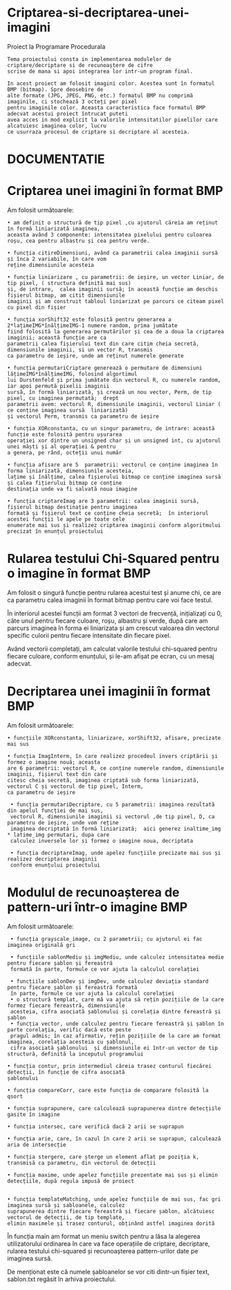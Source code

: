 # Criptarea-si-decriptarea-unei-imagini
Proiect la Programare Procedurala

	Tema proiectului consta in implementarea modulelor de criptare/decriptare si de recunoaștere de cifre 
	scrise de mana si apoi integrarea lor intr-un program final. 
	
	In acest proiect am folosit imagini color. Acestea sunt în formatul BMP (bitmap). Spre deosebire de
	alte formate (JPG, JPEG, PNG, etc.) formatul BMP nu comprimă imaginile, ci stochează 3 octeți per pixel 
	pentru imaginile color. Aceasta caracteristica face formatul BMP adecvat acestui proiect întrucat puteti 
	avea acces in mod explicit la valorile intensitatilor pixelilor care alcatuiesc imaginea color, lucru 
	ce usurraza procesul de criptare si decriptare al acesteia.
	
# DOCUMENTATIE

# Criptarea unei imagini în format BMP


Am folosit următoarele:

	• am definit o structură de tip pixel ,cu ajutorul căreia am reținut în formă liniarizată imaginea, 
	aceasta având 3 componente: intensitatea pixelului pentru culoarea roșu, cea pentru albastru și cea pentru verde.
	
	• funcția citireDimensiuni, având ca parametrii calea imaginii sursă și înca 2 variabile, în care vom 
	reține dimensiunile acesteia
	
	• funcția liniarizare , cu parametrii: de ieșire, un vector Liniar, de tip pixel, ( structura definită mai sus) 
	și, de intrare,  calea imaginii sursă; în această funcție am deschis fișierul bitmap, am citit dimensiunile 
	imaginii și am construit tabloul liniarizat pe parcurs ce citeam pixel cu pixel din fișier
	
	• funcția xorShift32 este folosită pentru generarea a 2*lațimeIMG*înălțimeIMG-1 numere random, prima jumătate 
	fiind folosită la generarea permutărilor și cea de a doua la criptarea imaginii; această funcție are ca 
	parametrii calea fișierului text din care citim cheia secretă, dimensiunile imaginii, si un vector R, transmis 
	ca parametru de ieșire, unde am reținut numerele generate
	
	• funcția permutariCriptare generează o permutare de dimensiuni lățimeIMG*înălțimeIMG, folosind algortimul 
	lui Durstenfeld și prima jumătate din vectorul R, cu numerele random, iar apoi permută pixelii imaginii 
	sursă, în formă liniarizată, și crează un nou vector, Perm, de tip pixel, cu imaginea permutată;  drept 
	parametrii avem: vectorul R, dimensiunile imaginii, vectorul Liniar ( ce conține imaginea sursă  liniarizată)
	și vectorul Perm, transmis ca parametru de ieșire
	
	• funcția XORconstanta, cu un singur parametru, de intrare: această funcție este folosită pentru ușurarea
	operației xor dintre un unsigned char și un unsigned int, cu ajutorul unei măști și al operației & pentru 
	a genera, pe rând, octeții unui număr
	
	• funcția afisare are 5  parametrii: vectorul ce conține imaginea în forma liniarizată, dimensiunile acesteia, 
	lațime și înălțime, calea fișierului bitmap ce conține imaginea sursă și calea fițierului bitmap ce conține
	destinația unde va fi salvată noua imagine
	
	• funcția criptareImag are 3 parametrii: calea imaginii sursă, fișierul bitmap destinație pentru imaginea 
	formată și fișierul text ce conține cheia secretă;  în interiorul acestei funcții le apele pe toate cele 
	enumerate mai sus și realizez criptarea imaginii conform algoritmului precizat în enunțul proiectului
	
	
# Rularea testului Chi-Squared pentru o imagine în format BMP

Am folosit o singură funcție pentru rularea acestui test și anume chi, ce are ca parametru calea imaginii în 
format bitmap pentru care voi face testul.

În interiorul acestei funcții am format 3 vectori de frecvență, inițializați cu 0, câte unul pentru fiecare culoare,
roșu, albastru și verde, după care am parcurs imaginea în forma ei liniarizata și am crescut valoarea din vectorul
specific culorii pentru fiecare intensitate din fiecare pixel.

Având vectorii completați, am calculat valorile testului chi-squared pentru fiecare culoare, conform enunțului, și 
le-am afișat pe ecran, cu un mesaj adecvat.


# Decriptarea unei imaginii în format BMP

Am folosit următoarele:

 	• funcțiile XORconstanta, liniarizare, xorShift32, afisare, precizate mai sus
 
 	• funcția ImagInterm, în care realizez procedeul invers criptării și formez o imagine nouă; aceasta
	are 6 parametrii: vectorul R, ce conține numerele random, dimensiunile imaginii, fișierul text din care 
	citesc cheia secretă, imaginea criptată sub forma liniarizată, vectorul C și vectorul de tip pixel, Interm, 
	ca parametru de ieșire
	
	 • funcția permutariDecriptare, cu 5 parametrii: imaginea rezultată din apelul funcției de mai sus, 
	 vectorul R, dimensiunile imaginii si vectorul ,de tip pixel, D, ca parametru de ieșire, unde vom reține 
	 imaginea decriptată în formă liniarizată;  aici generez inaltime_img * latime_img permutari, dupa care 
	 calculez inversele lor si formez o imagine noua, decriptata
	 
	 • funcția decriptareImag, unde apelez funcțiile precizate mai sus și realizez decriptarea imaginii 
	 conform enunțului proiectului



# Modulul de recunoașterea de pattern-uri într-o imagine BMP

Am folosit următoarele:

	 • funcția grayscale_image, cu 2 parametrii; cu ajutorul ei fac imaginea originală gri
	 
	 • funcțiile sablonMediu și imgMediu, unde calculez intensitatea medie pentru fiecare șablon și fereastră 
	 formată în parte, formule ce vor ajuta la calculul corelației
	 
	 • funcțiile sablonDev și imgDev, unde calculez deviația standard pentru fiecare șablon și fereastră formată 
	 în parte, formule ce vor ajuta la calculul corelației
	 • o structură templat, care mă va ajuta să rețin pozițiile de la care formez fiecare fereastră, dimensiunile 
	 acesteia, cifra asociată șablonului și corelația dintre fereastră și șablon
	 • funcția vector, unde calculez pentru fiecare fereastră și șablon în parte corelația, verific dacă este peste
	 pragul admis; în caz afirmativ, rețin pozițiile de la care am format imaginea, corelația acesteia cu șablonul, 
	 cifra asociată șablonului  și dimensiunile ei într-un vector de tip structură, definită la inceputul programului

	• funcția contur, prin intermediul căreia trasez conturul fiecărei detecții, în funcție de cifra asociată 
	șablonului

	• funcția compareCorr, care este funcția de comparare folosită la qsort

	• funcția suprapunere, care calculează suprapunerea dintre detecțiile gasite în imagine

	• funcția intersec, care verifică dacă 2 arii se suprapun

	• funcția arie, care, în cazul în care 2 arii se suprapun, calculează aria de intersecție

	• funcția stergere, care șterge un element aflat pe poziția k, transmisă ca parametru, din vectorul de detecții

	• funcția maxime, unde apelez funcțiile prezentate mai sus și elimin detecțiile, după regula impusă de proiect


	• funcția templateMatching, unde apelez funcțiile de mai sus, fac gri imaginea sursă și sabloanele, calculez
	suprapunerea dintre fiecare fereastră și fiecare șablon, alcătuiesc vectorul de detecții, de tip template, 
	elimin maximele și trasez conturul, obținând astfel imaginea dorită


În funcția main am format un meniu switch pentru a lăsa la alegerea utilizatorului ordinarea în care va face operațiile
de criptare, decriptare, rularea testului chi-squared și recunoașterea pattern-urilor date pe imaginea sursă.

De menționat este că numele șabloanelor se vor citi dintr-un fișier text, sablon.txt regăsit în arhiva proiectului.

	
